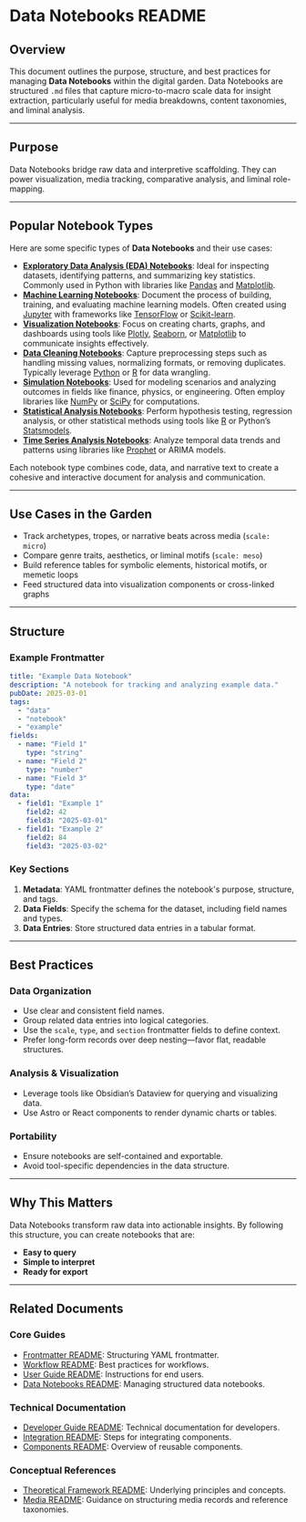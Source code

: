 # Data Notebooks README

## Overview

This document outlines the purpose, structure, and best practices for managing **Data Notebooks** within the digital garden. Data Notebooks are structured `.md` files that capture micro-to-macro scale data for insight extraction, particularly useful for media breakdowns, content taxonomies, and liminal analysis.

---

## Purpose

Data Notebooks bridge raw data and interpretive scaffolding. They can power visualization, media tracking, comparative analysis, and liminal role-mapping.

---

## Popular Notebook Types

Here are some specific types of **Data Notebooks** and their use cases:

- **[Exploratory Data Analysis (EDA) Notebooks](https://pandas.pydata.org/)**: Ideal for inspecting datasets, identifying patterns, and summarizing key statistics. Commonly used in Python with libraries like [Pandas](https://pandas.pydata.org/) and [Matplotlib](https://matplotlib.org/).
- **[Machine Learning Notebooks](https://jupyter.org/)**: Document the process of building, training, and evaluating machine learning models. Often created using [Jupyter](https://jupyter.org/) with frameworks like [TensorFlow](https://www.tensorflow.org/) or [Scikit-learn](https://scikit-learn.org/).
- **[Visualization Notebooks](https://plotly.com/)**: Focus on creating charts, graphs, and dashboards using tools like [Plotly](https://plotly.com/), [Seaborn](https://seaborn.pydata.org/), or [Matplotlib](https://matplotlib.org/) to communicate insights effectively.
- **[Data Cleaning Notebooks](https://www.r-project.org/)**: Capture preprocessing steps such as handling missing values, normalizing formats, or removing duplicates. Typically leverage [Python](https://www.python.org/) or [R](https://www.r-project.org/) for data wrangling.
- **[Simulation Notebooks](https://numpy.org/)**: Used for modeling scenarios and analyzing outcomes in fields like finance, physics, or engineering. Often employ libraries like [NumPy](https://numpy.org/) or [SciPy](https://scipy.org/) for computations.
- **[Statistical Analysis Notebooks](https://www.statsmodels.org/)**: Perform hypothesis testing, regression analysis, or other statistical methods using tools like [R](https://www.r-project.org/) or Python’s [Statsmodels](https://www.statsmodels.org/).
- **[Time Series Analysis Notebooks](https://facebook.github.io/prophet/)**: Analyze temporal data trends and patterns using libraries like [Prophet](https://facebook.github.io/prophet/) or ARIMA models.

Each notebook type combines code, data, and narrative text to create a cohesive and interactive document for analysis and communication.

---

## Use Cases in the Garden

- Track archetypes, tropes, or narrative beats across media (`scale: micro`)
- Compare genre traits, aesthetics, or liminal motifs (`scale: meso`)
- Build reference tables for symbolic elements, historical motifs, or memetic loops
- Feed structured data into visualization components or cross-linked graphs

---

## Structure

### Example Frontmatter

```yaml
title: "Example Data Notebook"
description: "A notebook for tracking and analyzing example data."
pubDate: 2025-03-01
tags:
  - "data"
  - "notebook"
  - "example"
fields:
  - name: "Field 1"
    type: "string"
  - name: "Field 2"
    type: "number"
  - name: "Field 3"
    type: "date"
data:
  - field1: "Example 1"
    field2: 42
    field3: "2025-03-01"
  - field1: "Example 2"
    field2: 84
    field3: "2025-03-02"
```

### Key Sections

1. **Metadata**: YAML frontmatter defines the notebook's purpose, structure, and tags.
2. **Data Fields**: Specify the schema for the dataset, including field names and types.
3. **Data Entries**: Store structured data entries in a tabular format.

---

## Best Practices

### Data Organization

- Use clear and consistent field names.
- Group related data entries into logical categories.
- Use the `scale`, `type`, and `section` frontmatter fields to define context.
- Prefer long-form records over deep nesting—favor flat, readable structures.

### Analysis & Visualization

- Leverage tools like Obsidian’s Dataview for querying and visualizing data.
- Use Astro or React components to render dynamic charts or tables.

### Portability

- Ensure notebooks are self-contained and exportable.
- Avoid tool-specific dependencies in the data structure.

---

## Why This Matters

Data Notebooks transform raw data into actionable insights. By following this structure, you can create notebooks that are:

- **Easy to query**
- **Simple to interpret**
- **Ready for export**

---

## Related Documents

### Core Guides

- [Frontmatter README](README^Frontmatter.md): Structuring YAML frontmatter.
- [Workflow README](README^Workflow.md): Best practices for workflows.
- [User Guide README](README^User_Guide.md): Instructions for end users.
- [Data Notebooks README](README^Data_Notebooks.md): Managing structured data notebooks.

### Technical Documentation

- [Developer Guide README](README^Developer_Guide.md): Technical documentation for developers.
- [Integration README](README^Integration.md): Steps for integrating components.
- [Components README](README^Components.md): Overview of reusable components.

### Conceptual References

- [Theoretical Framework README](README^Theoretical_Framework.md): Underlying principles and concepts.
- [Media README](README^Media.md): Guidance on structuring media records and reference taxonomies.
